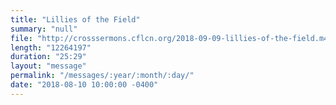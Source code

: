 ```yaml
---
title: "Lillies of the Field"
summary: "null"
file: "http://crosssermons.cflcn.org/2018-09-09-lillies-of-the-field.m4a"
length: "12264197"
duration: "25:29"
layout: "message"
permalink: "/messages/:year/:month/:day/"
date: "2018-08-10 10:00:00 -0400"
---
```


